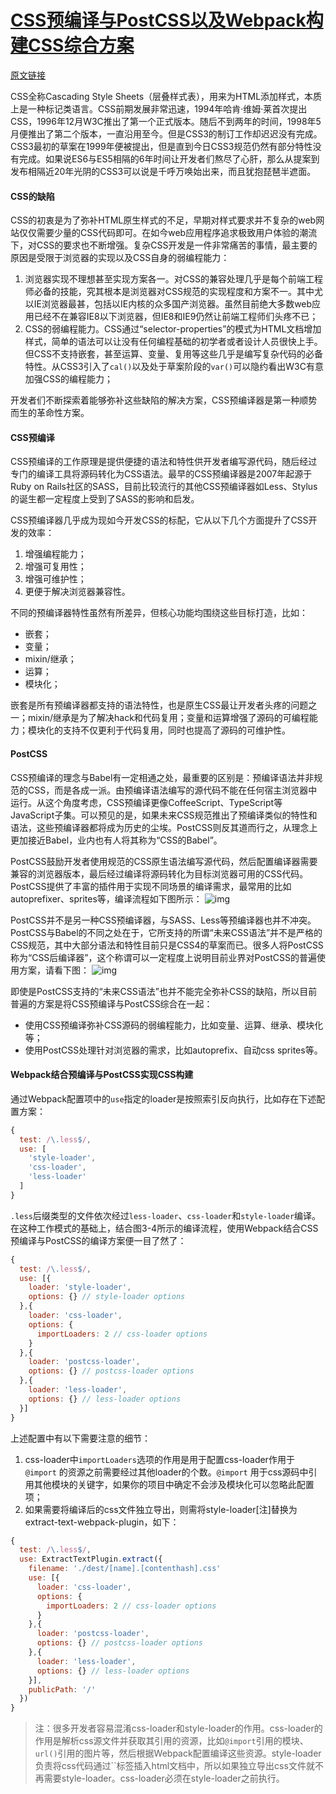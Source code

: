# [CSS预编译与PostCSS以及Webpack构建CSS综合方案](https://www.cnblogs.com/ihardcoder/p/7216345.html)

[原文链接](http://www.caiziguoguo.com/cj5d8kp7w0000gw0hlalx2ksd/)

CSS全称Cascading Style Sheets（层叠样式表），用来为HTML添加样式，本质上是一种标记类语言。CSS前期发展非常迅速，1994年哈肯·维姆·莱首次提出CSS，1996年12月W3C推出了第一个正式版本。随后不到两年的时间，1998年5月便推出了第二个版本，一直沿用至今。但是CSS3的制订工作却迟迟没有完成。CSS3最初的草案在1999年便被提出，但是直到今日CSS3规范仍然有部分特性没有完成。如果说ES6与ES5相隔的6年时间让开发者们熬尽了心肝，那么从提案到发布相隔近20年光阴的CSS3可以说是千呼万唤始出来，而且犹抱琵琶半遮面。

#### CSS的缺陷

CSS的初衷是为了弥补HTML原生样式的不足，早期对样式要求并不复杂的web网站仅仅需要少量的CSS代码即可。在如今web应用程序追求极致用户体验的潮流下，对CSS的要求也不断增强。复杂CSS开发是一件非常痛苦的事情，最主要的原因是受限于浏览器的实现以及CSS自身的弱编程能力：

1. 浏览器实现不理想甚至实现方案各一。对CSS的兼容处理几乎是每个前端工程师必备的技能，究其根本是浏览器对CSS规范的实现程度和方案不一。其中尤以IE浏览器最甚，包括以IE内核的众多国产浏览器。虽然目前绝大多数web应用已经不在兼容IE8以下浏览器，但IE8和IE9仍然让前端工程师们头疼不已；
2. CSS的弱编程能力。CSS通过“selector-properties”的模式为HTML文档增加样式，简单的语法可以让没有任何编程基础的初学者或者设计人员很快上手。但CSS不支持嵌套，甚至运算、变量、复用等这些几乎是编写复杂代码的必备特性。从CSS3引入了`cal()`以及处于草案阶段的`var()`可以隐约看出W3C有意加强CSS的编程能力；

开发者们不断探索着能够弥补这些缺陷的解决方案，CSS预编译器是第一种顺势而生的革命性方案。

#### CSS预编译

CSS预编译的工作原理是提供便捷的语法和特性供开发者编写源代码，随后经过专门的编译工具将源码转化为CSS语法。最早的CSS预编译器是2007年起源于Ruby on Rails社区的SASS，目前比较流行的其他CSS预编译器如Less、Stylus的诞生都一定程度上受到了SASS的影响和启发。

CSS预编译器几乎成为现如今开发CSS的标配，它从以下几个方面提升了CSS开发的效率：

1. 增强编程能力；
2. 增强可复用性；
3. 增强可维护性；
4. 更便于解决浏览器兼容性。

不同的预编译器特性虽然有所差异，但核心功能均围绕这些目标打造，比如：

- 嵌套；
- 变量；
- mixin/继承；
- 运算；
- 模块化；

嵌套是所有预编译器都支持的语法特性，也是原生CSS最让开发者头疼的问题之一；mixin/继承是为了解决hack和代码复用；变量和运算增强了源码的可编程能力；模块化的支持不仅更利于代码复用，同时也提高了源码的可维护性。

#### PostCSS

CSS预编译的理念与Babel有一定相通之处，最重要的区别是：预编译语法并非规范的CSS，而是各成一派。由预编译语法编写的源代码不能在任何宿主浏览器中运行。从这个角度考虑，CSS预编译更像CoffeeScript、TypeScript等JavaScript子集。可以预见的是，如果未来CSS规范推出了预编译类似的特性和语法，这些预编译器都将成为历史的尘埃。PostCSS则反其道而行之，从理念上更加接近Babel，业内也有人将其称为“CSS的Babel”。

PostCSS鼓励开发者使用规范的CSS原生语法编写源代码，然后配置编译器需要兼容的浏览器版本，最后经过编译将源码转化为目标浏览器可用的CSS代码。PostCSS提供了丰富的插件用于实现不同场景的编译需求，最常用的比如autoprefixer、sprites等，编译流程如下图所示：
![img](https://images2015.cnblogs.com/blog/595796/201707/595796-20170721102008958-385357018.png)

PostCSS并不是另一种CSS预编译器，与SASS、Less等预编译器也并不冲突。PostCSS与Babel的不同之处在于，它所支持的所谓“未来CSS语法”并不是严格的CSS规范，其中大部分语法和特性目前只是CSS4的草案而已。很多人将PostCSS称为“CSS后编译器”，这个称谓可以一定程度上说明目前业界对PostCSS的普遍使用方案，请看下图：
![img](https://images2015.cnblogs.com/blog/595796/201707/595796-20170721102024974-806298028.png)

即使是PostCSS支持的“未来CSS语法”也并不能完全弥补CSS的缺陷，所以目前普遍的方案是将CSS预编译与PostCSS综合在一起：

- 使用CSS预编译弥补CSS源码的弱编程能力，比如变量、运算、继承、模块化等；
- 使用PostCSS处理针对浏览器的需求，比如autoprefix、自动css sprites等。

#### Webpack结合预编译与PostCSS实现CSS构建

通过Webpack配置项中的`use`指定的loader是按照索引反向执行，比如存在下述配置方案：

```javascript
{
  test: /\.less$/,
  use: [
    'style-loader',
    'css-loader',
    'less-loader'
  ]
}
```

`.less`后缀类型的文件依次经过`less-loader`、`css-loader`和`style-loader`编译。在这种工作模式的基础上，结合图3-4所示的编译流程，使用Webpack结合CSS预编译与PostCSS的编译方案便一目了然了：

```javascript
{
  test: /\.less$/,
  use: [{
    loader: 'style-loader',
    options: {} // style-loader options
  },{
    loader: 'css-loader',
    options: {
	  importLoaders: 2 // css-loader options
    } 
  },{
    loader: 'postcss-loader',
    options: {} // postcss-loader options
  },{
    loader: 'less-loader',
    options: {} // less-loader options
  }]
}
```

上述配置中有以下需要注意的细节：

1. css-loader中`importLoaders`选项的作用是用于配置css-loader作用于 `@import` 的资源之前需要经过其他loader的个数。`@import` 用于css源码中引用其他模块的关键字，如果你的项目中确定不会涉及模块化可以忽略此配置项；
2. 如果需要将编译后的css文件独立导出，则需将style-loader[注]替换为extract-text-webpack-plugin，如下：

```javascript
{
  test: /\.less$/,
  use: ExtractTextPlugin.extract({
    filename: './dest/[name].[contenthash].css'
    use: [{
      loader: 'css-loader',
      options: {
   	    importLoaders: 2 // css-loader options
      } 
    },{
      loader: 'postcss-loader',
      options: {} // postcss-loader options
    },{
      loader: 'less-loader',
      options: {} // less-loader options
    }],
    publicPath: '/'
  })
}
```

> 注：很多开发者容易混淆css-loader和style-loader的作用。css-loader的作用是解析css源文件并获取其引用的资源，比如`@import`引用的模块、`url()`引用的图片等，然后根据Webpack配置编译这些资源。style-loader负责将css代码通过``标签插入html文档中，所以如果独立导出css文件就不再需要style-loader。css-loader必须在style-loader之前执行。
